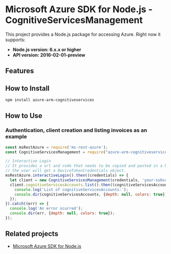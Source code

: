 # Microsoft Azure SDK for Node.js - CognitiveServicesManagement

This project provides a Node.js package for accessing Azure. Right now it supports:
- **Node.js version: 6.x.x or higher**
- **API version: 2016-02-01-preview**

## Features


## How to Install

```bash
npm install azure-arm-cognitiveservices
```

## How to Use

### Authentication, client creation and listing invoices as an example

 ```javascript
 const msRestAzure = require('ms-rest-azure');
 const CognitiveServicesManagement = require("azure-arm-cognitiveservices");
 
 // Interactive Login
 // It provides a url and code that needs to be copied and pasted in a browser and authenticated over there. If successful, 
 // the user will get a DeviceTokenCredentials object.
 msRestAzure.interactiveLogin().then((credentials) => {
   let client = new CognitiveServicesManagement(credentials, 'your-subscription-id');
   client.cognitiveServicesAccounts.list().then((cognitiveServicesAccounts) => {
     console.log('List of cognitiveServicesAccounts:');
     console.dir(cognitiveServicesAccounts, {depth: null, colors: true});
   });
 }).catch((err) => {
   console.log('An error ocurred');
   console.dir(err, {depth: null, colors: true});
 });
```

## Related projects

- [Microsoft Azure SDK for Node.js](https://github.com/Azure/azure-sdk-for-node)
